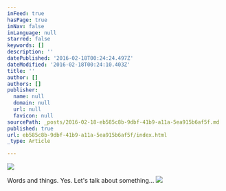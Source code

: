 ```yaml
---
inFeed: true
hasPage: true
inNav: false
inLanguage: null
starred: false
keywords: []
description: ''
datePublished: '2016-02-18T00:24:24.497Z'
dateModified: '2016-02-18T00:24:10.403Z'
title: ''
author: []
authors: []
publisher:
  name: null
  domain: null
  url: null
  favicon: null
sourcePath: _posts/2016-02-18-eb585c8b-9dbf-41b9-a11a-5ea915b6af5f.md
published: true
url: eb585c8b-9dbf-41b9-a11a-5ea915b6af5f/index.html
_type: Article

---
```

![](https://the-grid-user-content.s3-us-west-2.amazonaws.com/2458edd2-256c-427c-bc42-7575b945ecf9.jpg)

Words and things. Yes. Let's talk about something...
![](https://the-grid-user-content.s3-us-west-2.amazonaws.com/a9199cc0-40f5-4791-916b-a14d7157d000.jpg)